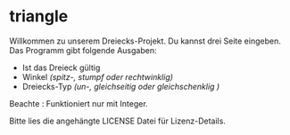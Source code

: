 # triangle

Willkommen zu unserem Dreiecks-Projekt. Du kannst drei Seite eingeben. Das Programm gibt folgende Ausgaben:

- Ist das Dreieck gültig
- Winkel *(spitz-, stumpf oder rechtwinklig)*
- Dreiecks-Typ *(un-, gleichseitig oder gleichschenklig )*

Beachte : Funktioniert nur mit Integer.

Bitte lies die angehängte LICENSE Datei für Lizenz-Details.
